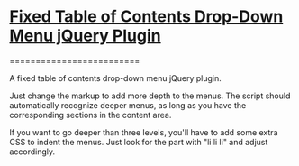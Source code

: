 # [Fixed Table of Contents Drop-Down Menu jQuery Plugin](http://www.impressivewebs.com/fixed-table-of-contents-drop-down-menu-jquery-plugin/)
=========================

A fixed table of contents drop-down menu jQuery plugin.

Just change the markup to add more depth to the menus. The script should automatically recognize deeper menus, as long as you have the corresponding sections in the content area.

If you want to go deeper than three levels, you'll have to add some extra CSS to indent the menus. Just look for the part with "li li li" and adjust accordingly.
